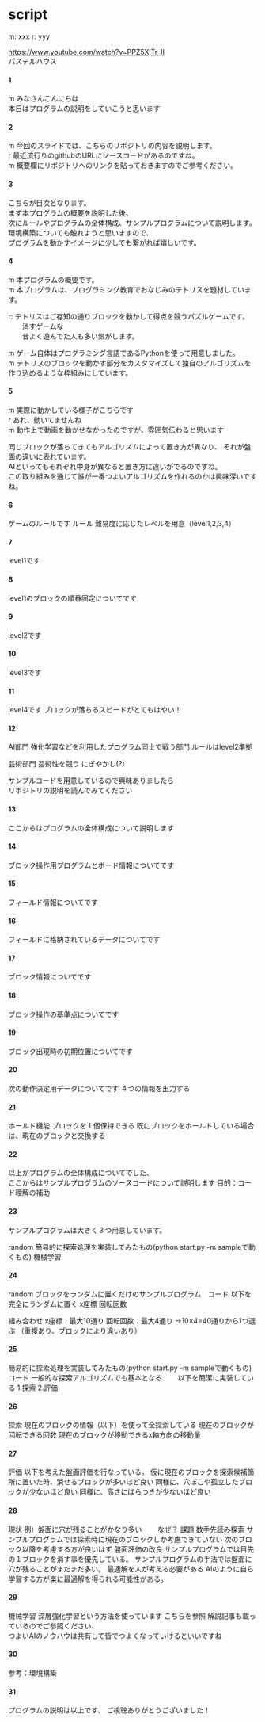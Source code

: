 # script

m: xxx
r: yyy

https://www.youtube.com/watch?v=PPZ5XiTr_lI  
パステルハウス

#### 1

m 
みなさんこんにちは  
本日はプログラムの説明をしていこうと思います　

#### 2

m 今回のスライドでは、こちらのリポジトリの内容を説明します。  
r 最近流行りのgithubのURLにソースコードがあるのですね。  
m 概要欄にリポジトリへのリンクを貼っておきますのでご参考ください。  

#### 3

こちらが目次となります。  
まず本プログラムの概要を説明した後、  
次にルールやプログラムの全体構成、サンプルプログラムについて説明します。  
環境構築についても触れようと思いますので、  
プログラムを動かすイメージに少しでも繋がれば嬉しいです。  

#### 4

m 本プログラムの概要です。  
m 本プログラムは、プログラミング教育でおなじみのテトリスを題材しています。

r: テトリスはご存知の通りブロックを動かして得点を競うパズルゲームです。  
　　消すゲームな  
　　昔よく遊んでた人も多い気がします。

m ゲーム自体はプログラミング言語であるPythonを使って用意しました。  
m テトリスのブロックを動かす部分をカスタマイズして独自のアルゴリズムを作り込めるような枠組みにしています。  

#### 5

m 実際に動かしている様子がこちらです  
r あれ、動いてませんね  
m 動作上で動画を動かせなかったのですが、雰囲気伝わると思います
  
同じブロックが落ちてきてもアルゴリズムによって置き方が異なり、
それが盤面の違いに表れています。  
AIといってもそれぞれ中身が異なると置き方に違いがでるのですね。    
この取り組みを通じて誰が一番つよいアルゴリズムを作れるのかは興味深いですね。  

#### 6

ゲームのルールです
ルール
難易度に応じたレベルを用意（level1,2,3,4）  


#### 7

level1です

#### 8

level1のブロックの順番固定についてです

#### 9

level2です

#### 10

level3です

#### 11

level4です
ブロックが落ちるスピードがとてもはやい！

#### 12

AI部門
強化学習などを利用したプログラム同士で戦う部門
ルールはlevel2準拠

芸術部門
芸術性を競う
にぎやかし(?)

サンプルコードを用意しているので興味ありましたら  
リポジトリの説明を読んでみてください

#### 13

ここからはプログラムの全体構成について説明します  


#### 14

ブロック操作用プログラムとボード情報についてです  

#### 15

フィールド情報についてです  

#### 16

フィールドに格納されているデータについてです

#### 17

ブロック情報についてです

#### 18

ブロック操作の基準点についてです

#### 19

ブロック出現時の初期位置についてです

#### 20

次の動作決定用データについてです
４つの情報を出力する

#### 21

ホールド機能
ブロックを１個保持できる
既にブロックをホールドしている場合は、現在のブロックと交換する

#### 22

以上がプログラムの全体構成についてでした、  
ここからはサンプルプログラムのソースコードについて説明します
目的：コード理解の補助  


#### 23

サンプルプログラムは大きく３つ用意しています。

random
簡易的に探索処理を実装してみたもの(python start.py -m sampleで動くもの)
機械学習


#### 24

random
ブロックをランダムに置くだけのサンプルプログラム　コード
以下を完全にランダムに置く
x座標
回転回数

組み合わせ
x座標：最大10通り
回転回数：最大4通り
→10×4=40通りから1つ選ぶ
（重複あり、ブロックにより違いあり）

#### 25

簡易的に探索処理を実装してみたもの(python start.py -m sampleで動くもの)　
コード
一般的な探索アルゴリズムでも基本となる
　　以下を簡潔に実装している
1.探索
2.評価

#### 26

探索
現在のブロックの情報（以下）を使って全探索している
現在のブロックが回転できる回数
現在のブロックが移動できるx軸方向の移動量

#### 27

評価
以下を考えた盤面評価を行なっている。
仮に現在のブロックを探索候補箇所に置いた時、消せるブロックが多いほど良い
同様に、穴ぼこや孤立したブロックが少ないほど良い
同様に、高さにばらつきが少ないほど良い

#### 28

現状
例）盤面に穴が残ることがかなり多い
　　なぜ？
課題
数手先読み探索
サンプルプログラムでは探索時に現在のブロックしか考慮できていない
次のブロック以降を考慮する方が良いはず
盤面評価の改良
サンプルプログラムでは目先の１ブロックを消す事を優先している。
サンプルプログラムの手法では盤面に穴が残ることがまだまだ多い。
最適解を人が考える必要がある
AIのように自ら学習する方が楽に最適解を得られる可能性がある。

#### 29

機械学習
深層強化学習という方法を使っています
こちらを参照
解説記事も載っているのでご参照ください、  
つよいAIのノウハウは共有して皆でつよくなっていけるといいですね  

#### 30

参考：環境構築

#### 31

プログラムの説明は以上です、
ご視聴ありがとうございました！


